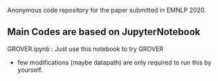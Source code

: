Anonymous code repository for the paper submitted in EMNLP 2020.

## Main Codes are based on JupyterNotebook
GROVER.ipynb : Just use this notebook to try GROVER
* few modifications (maybe datapath) are only required to run this by yourself.
